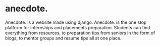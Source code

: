 # anecdote.

Anecdote. is a website made using django.
Anecdote. is the one stop platform for internships and placements preparation. Students can find everything from resources, to preparation tips from seniors in the form of blogs,
to mentor groups and resume tips all at one place.
